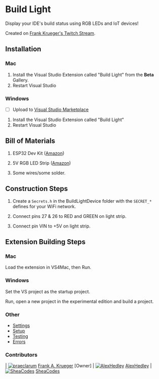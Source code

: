 # Build Light

Display your IDE's build status using RGB LEDs and IoT devices!

Created on [Frank Krueger's Twitch Stream](https://twitch.tv/FrankKrueger).

## Installation

### Mac

1. Install the Visual Studio Extension called "Build Light" from the **Beta** Gallery.
2. Restart Visual Studio

### Windows

- [ ] Upload to [Visual Studio Marketplace](https://marketplace.visualstudio.com/)

1. Install the Visual Studio Extension called "Build Light" 
2. Restart Visual Studio

## Bill of Materials

1. ESP32 Dev Kit ([Amazon](https://www.amazon.com/HiLetgo-ESP-WROOM-32-Development-Microcontroller-Integrated/dp/B0718T232Z))

2. 5V RGB LED Strip ([Amazon](https://www.amazon.com/Backlight-eTopxizu-Multi-Colour-Controller-Background/dp/B01FJUMP6M))

3. Some wires/some solder.

## Construction Steps

1. Create a `Secrets.h` in the BuildLightDevice folder with the `SECRET_*` defines for your WiFi network.

2. Connect pins 27 & 26 to RED and GREEN on light strip.

3. Connect pin VIN to +5V on light strip.

## Extension Building Steps

### Mac

Load the extension in VS4Mac, then Run.

### Windows

Set the VS project as the startup project.

Run, open a new project in the experimental edition and build a project.

### Other

- [Settings](docs/settings.md)
- [Setup](docs/Setup.md)
- [Testing](docs/Testing.md)
- [Errors](docs/Errors.md)

### Contributors

| [![praeclarum](https://avatars3.githubusercontent.com/u/323548?s=50&v=4)](https://github.com/praeclarum/) [Frank A. Krueger](https://github.com/praeclarum/) [Owner] | [![AlexHedley](https://avatars3.githubusercontent.com/u/1573469?s=50&v=4)](https://github.com/AlexHedley/) [AlexHedley](https://github.com/AlexHedley/) | [![SheaCodes](https://avatars3.githubusercontent.com/u/10730498?s=50&v=4)](https://github.com/SheaCodes/) [SheaCodes](https://github.com/SheaCodes/)

